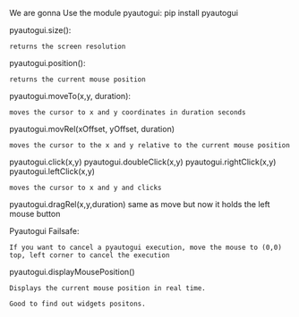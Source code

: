 
We are gonna Use the module pyautogui:
	pip install pyautogui


pyautogui.size():

	returns the screen resolution


pyautogui.position(): 

	returns the current mouse position

pyautogui.moveTo(x,y, duration):

	moves the cursor to x and y coordinates in duration seconds

pyautogui.movRel(xOffset, yOffset, duration)

	moves the cursor to the x and y relative to the current mouse position

pyautogui.click(x,y)
pyautogui.doubleClick(x,y)
pyautogui.rightClick(x,y)
pyautogui.leftClick(x,y)

	moves the cursor to x and y and clicks

pyautogui.dragRel(x,y,duration)
	same as move but now it holds the left mouse button


Pyautogui Failsafe:

	If you want to cancel a pyautogui execution, move the mouse to (0,0) top, left corner to cancel the execution


pyautogui.displayMousePosition()

	Displays the current mouse position in real time.

	Good to find out widgets positons.


